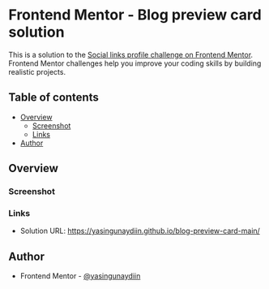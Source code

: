 # Frontend Mentor - Blog preview card solution

This is a solution to the [Social links profile challenge on Frontend Mentor](https://www.frontendmentor.io/challenges/social-links-profile-UG32l9m6dQ). Frontend Mentor challenges help you improve your coding skills by building realistic projects. 

## Table of contents

- [Overview](#overview)
  - [Screenshot](#screenshot)
  - [Links](#links)
- [Author](#author)

## Overview

### Screenshot



### Links

- Solution URL: https://yasingunaydiin.github.io/blog-preview-card-main/


## Author

- Frontend Mentor - [@yasingunaydiin](https://www.frontendmentor.io/profile/yasingunaydiin)
